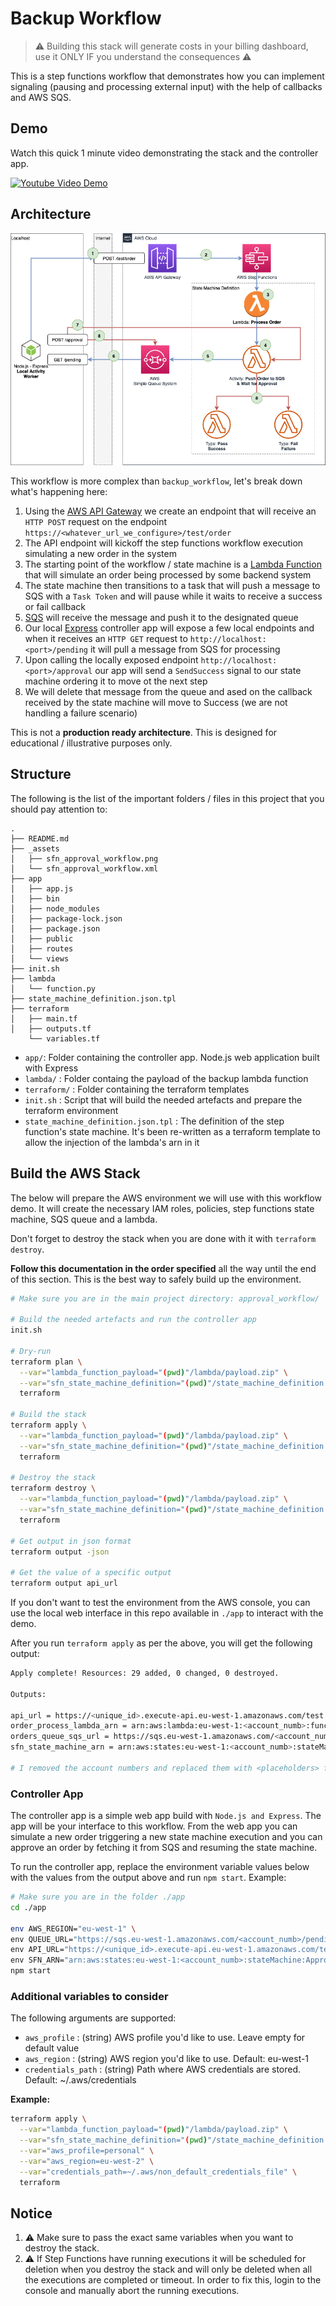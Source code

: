 # Backup Workflow
> ⚠️ Building this stack will generate costs in your billing dashboard, use it ONLY IF you understand the consequences ⚠️

This is a step functions workflow that demonstrates how you can implement signaling (pausing and processing external input) with the help of callbacks and AWS SQS.

## Demo

Watch this quick 1 minute video demonstrating the stack and the controller app.

[![Youtube Video Demo](https://img.youtube.com/vi/AteR8q-Dx9s/0.jpg)](https://www.youtube.com/watch?v=AteR8q-Dx9s)

## Architecture

!["Architecture Diagram"](./_assets/sfn_approval_workflow.png)

This workflow is more complex than `backup_workflow`, let's break down what's happening here:

1. Using the [AWS API Gateway](https://aws.amazon.com/api-gateway/) we create an endpoint that will receive an `HTTP POST` request on the endpoint `https://<whatever_url_we_configure>/test/order`
2. The API endpoint will kickoff the step functions workflow execution simulating a new order in the system
3. The starting point of the workflow / state machine is a [Lambda Function](https://aws.amazon.com/lambda/) that will simulate an order being processed by some backend system
4. The state machine then transitions to a task that will push a message to SQS with a `Task Token` and will pause while it waits to receive a success or fail callback
5. [SQS](https://aws.amazon.com/sqs/) will receive the message and push it to the designated queue
6. Our local [Express](https://expressjs.com/) controller app will expose a few local endpoints and when it receives an `HTTP GET` request to `http://localhost:<port>/pending` it will pull a message from SQS for processing
7. Upon calling the locally exposed endpoint `http://localhost:<port>/approval` our app will send a `SendSuccess` signal to our state machine ordering it to move ot the next step
8. We will delete that message from the queue and ased on the callback received by the state machine will move to Success (we are not handling a failure scenario)

This is not a **production ready architecture**. This is designed for educational / illustrative purposes only.

## Structure

The following is the list of the important folders / files in this project that you should pay attention to:
```
.
├── README.md
├── _assets
│   ├── sfn_approval_workflow.png
│   └── sfn_approval_workflow.xml
├── app
│   ├── app.js
│   ├── bin
│   ├── node_modules
│   ├── package-lock.json
│   ├── package.json
│   ├── public
│   ├── routes
│   └── views
├── init.sh
├── lambda
│   └── function.py
├── state_machine_definition.json.tpl
├── terraform
│   ├── main.tf
│   ├── outputs.tf
    └── variables.tf
```

- `app/`: Folder containing the controller app. Node.js web application built with Express
- `lambda/` : Folder containg the payload of the backup lambda function
- `terraform/` : Folder containing the terraform templates
- `init.sh` : Script that will build the needed artefacts and prepare the terraform environment
- `state_machine_definition.json.tpl` : The definition of the step function's state machine. It's been re-written as a terraform template to allow the injection of the lambda's arn in it

## Build the AWS Stack

The below will prepare the AWS environment we will use with this workflow demo. It will create the necessary IAM roles, policies, step functions state machine, SQS queue and a lambda.

Don't forget to destroy the stack when you are done with it with `terraform destroy`.

**Follow this documentation in the order specified** all the way until the end of this section. This is the best way to safely build up the environment.

```sh
# Make sure you are in the main project directory: approval_workflow/

# Build the needed artefacts and run the controller app
init.sh

# Dry-run
terraform plan \
  --var="lambda_function_payload="(pwd)"/lambda/payload.zip" \
  --var="sfn_state_machine_definition="(pwd)"/state_machine_definition.json.tpl" \
  terraform

# Build the stack
terraform apply \
  --var="lambda_function_payload="(pwd)"/lambda/payload.zip" \
  --var="sfn_state_machine_definition="(pwd)"/state_machine_definition.json.tpl" \
  terraform

# Destroy the stack
terraform destroy \
  --var="lambda_function_payload="(pwd)"/lambda/payload.zip" \
  --var="sfn_state_machine_definition="(pwd)"/state_machine_definition.json.tpl" \
  terraform

# Get output in json format
terraform output -json

# Get the value of a specific output
terraform output api_url
```

If you don't want to test the environment from the AWS console, you can use the local web interface in this repo available in `./app` to interact with the demo.

After you run `terraform apply` as per the above, you will get the following output:

```sh
Apply complete! Resources: 29 added, 0 changed, 0 destroyed.

Outputs:

api_url = https://<unique_id>.execute-api.eu-west-1.amazonaws.com/test
order_process_lambda_arn = arn:aws:lambda:eu-west-1:<account_numb>:function:PROCESS_ORDER-helped-skylark
orders_queue_sqs_url = https://sqs.eu-west-1.amazonaws.com/<account_numb>/pending_orders_queue.fifo
sfn_state_machine_arn = arn:aws:states:eu-west-1:<account_numb>:stateMachine:ApprovalWorkflowStateMachine-helped-skylark

# I removed the account numbers and replaced them with <placeholders> for privacy / security purposes
```

### Controller App

The controller app is a simple web app build with `Node.js and Express`. The app will be your interface to this workflow. 
From the web app you can simulate a new order triggering a new state machine execution and you can approve an order by fetching it from SQS and resuming the state machine.

To run the controller app, replace the environment variable values below with the values from the output above and run `npm start`. Example:

```sh
# Make sure you are in the folder ./app
cd ./app

env AWS_REGION="eu-west-1" \
env QUEUE_URL="https://sqs.eu-west-1.amazonaws.com/<account_numb>/pending_orders_queue" \
env API_URL="https://<unique_id>.execute-api.eu-west-1.amazonaws.com/test/order" \
env SFN_ARN="arn:aws:states:eu-west-1:<account_numb>:stateMachine:ApprovalWorkflowStateMachine-helped-skylark" \
npm start
```

### Additional variables to consider

The following arguments are supported:

- `aws_profile` : (string) AWS profile you'd like to use. Leave empty for default value
- `aws_region` : (string) AWS region you'd like to use. Default: eu-west-1
- `credentials_path` : (string) Path where AWS credentials are stored. Default: ~/.aws/credentials

**Example:**
```sh
terraform apply \
  --var="lambda_function_payload="(pwd)"/lambda/payload.zip" \
  --var="sfn_state_machine_definition="(pwd)"/state_machine_definition.json.tpl" \
  --var="aws_profile=personal" \
  --var="aws_region=eu-west-2" \
  --var="credentials_path=~/.aws/non_default_credentials_file" \
  terraform
```

## Notice

1. ⚠️ Make sure to pass the exact same variables when you want to destroy the stack.
2. ⚠️ If Step Functions have running executions it will be scheduled for deletion when you destroy the stack and will only be deleted when all the executions are completed or timeout. In order to fix this, login to the console and manually abort the running executions.